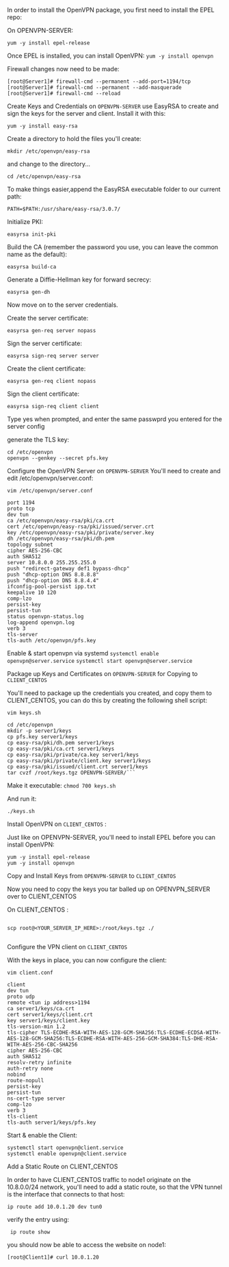 
In order to install the OpenVPN package, you first need to install the EPEL repo:


On OPENVPN-SERVER: 

```yum -y install epel-release```

Once EPEL is installed, you can install OpenVPN:
```yum -y install openvpn```


Firewall changes now need to be made: 
```
[root@Server1]# firewall-cmd --permanent --add-port=1194/tcp
[root@Server1]# firewall-cmd --permanent --add-masquerade
[root@Server1]# firewall-cmd --reload
```

Create Keys and Credentials on `OPENVPN-SERVER`
use EasyRSA to create and sign the keys for the server and client. Install it with this:

```yum -y install easy-rsa```

Create a directory to hold the files you'll create:

```mkdir /etc/openvpn/easy-rsa```

and change to the directory...

```cd /etc/openvpn/easy-rsa```

To make things easier,append the EasyRSA executable folder to our current path:

```PATH=$PATH:/usr/share/easy-rsa/3.0.7/```

Initialize PKI:

```easyrsa init-pki```

Build the CA (remember the password you use, you can leave the common name as the default):

```easyrsa build-ca```

Generate a Diffie-Hellman key for forward secrecy:

```easyrsa gen-dh```

Now move on to the server credentials. 

Create the server certificate:

```easyrsa gen-req server nopass```

Sign the server certificate:

```easyrsa sign-req server server```


Create the client certificate:

```easyrsa gen-req client nopass```

Sign the client certificate:

```easyrsa sign-req client client```

Type yes when prompted, and enter the same passwprd you entered for the server config 

generate the TLS key:
```
cd /etc/openvpn
openvpn --genkey --secret pfs.key
```

Configure the OpenVPN Server on `OPENVPN-SERVER`
You'll need to create and edit /etc/openvpn/server.conf:

```
vim /etc/openvpn/server.conf
```
```
port 1194
proto tcp
dev tun
ca /etc/openvpn/easy-rsa/pki/ca.crt
cert /etc/openvpn/easy-rsa/pki/issued/server.crt
key /etc/openvpn/easy-rsa/pki/private/server.key
dh /etc/openvpn/easy-rsa/pki/dh.pem
topology subnet
cipher AES-256-CBC
auth SHA512
server 10.8.0.0 255.255.255.0
push "redirect-gateway def1 bypass-dhcp"
push "dhcp-option DNS 8.8.8.8"
push "dhcp-option DNS 8.8.4.4"
ifconfig-pool-persist ipp.txt
keepalive 10 120
comp-lzo
persist-key
persist-tun
status openvpn-status.log
log-append openvpn.log
verb 3
tls-server
tls-auth /etc/openvpn/pfs.key
```
Enable & start openvpn via systemd 
```systemctl enable openvpn@server.service```
```systemctl start openvpn@server.service```

Package up Keys and Certificates on `OPENVPN-SERVER` for Copying to `CLIENT_CENTOS`

You'll need to package up the credentials you created, and copy them to CLIENT_CENTOS, you can do 
this by creating the following shell script:

```vim keys.sh```
```
cd /etc/openvpn
mkdir -p server1/keys
cp pfs.key server1/keys
cp easy-rsa/pki/dh.pem server1/keys
cp easy-rsa/pki/ca.crt server1/keys
cp easy-rsa/pki/private/ca.key server1/keys
cp easy-rsa/pki/private/client.key server1/keys
cp easy-rsa/pki/issued/client.crt server1/keys
tar cvzf /root/keys.tgz OPENVPN-SERVER/```
```

Make it executable:
```chmod 700 keys.sh```

And run it:

```./keys.sh```

Install OpenVPN on `CLIENT_CENTOS` : 

Just like on OPENVPN-SERVER, you'll need to install EPEL before you can install OpenVPN:

```
yum -y install epel-release
yum -y install openvpn
```

Copy and Install Keys from `OPENVPN-SERVER` to `CLIENT_CENTOS`

Now you need to copy the keys you tar balled up on OPENVPN_SERVER over to CLIENT_CENTOS

On CLIENT_CENTOS : 

```cd /etc/openvpn
```

```
scp root@<YOUR_SERVER_IP_HERE>:/root/keys.tgz ./
```


```tar -xvzf keys.tgz
```


Configure the VPN client on `CLIENT_CENTOS`

With the keys in place, you can now configure the client:

```vim client.conf```
```
client
dev tun
proto udp 
remote <tun ip address>1194  
ca server1/keys/ca.crt
cert server1/keys/client.crt
key server1/keys/client.key
tls-version-min 1.2
tls-cipher TLS-ECDHE-RSA-WITH-AES-128-GCM-SHA256:TLS-ECDHE-ECDSA-WITH-AES-128-GCM-SHA256:TLS-ECDHE-RSA-WITH-AES-256-GCM-SHA384:TLS-DHE-RSA-WITH-AES-256-CBC-SHA256
cipher AES-256-CBC
auth SHA512
resolv-retry infinite
auth-retry none
nobind
route-nopull
persist-key
persist-tun
ns-cert-type server
comp-lzo
verb 3
tls-client
tls-auth server1/keys/pfs.key
```

Start & enable the Client:

```
systemctl start openvpn@client.service
systemctl enable openvpn@client.service
```

Add a Static Route on CLIENT_CENTOS

In order to have CLIENT_CENTOS traffic to node1 originate on the 10.8.0.0/24 network, you'll need to add a static route, so that the VPN tunnel is the interface that connects to that host:

```ip route add 10.0.1.20 dev tun0```

verify the entry using:

``` ip route show```

you should now be able to access the website on node1:

```[root@Client1]# curl 10.0.1.20```
